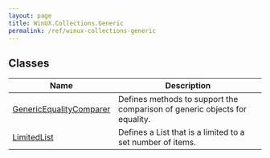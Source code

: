 ```yaml
---
layout: page
title: WinUX.Collections.Generic
permalink: /ref/winux-collections-generic
---
```


## Classes

| Name | Description |
|---|---|
| [GenericEqualityComparer](winux-collections-generic-genericequalitycomparer) | Defines methods to support the comparison of generic objects for equality. |
| [LimitedList](winux-collections-generic-limitedlist) | Defines a List that is a limited to a set number of items. |
